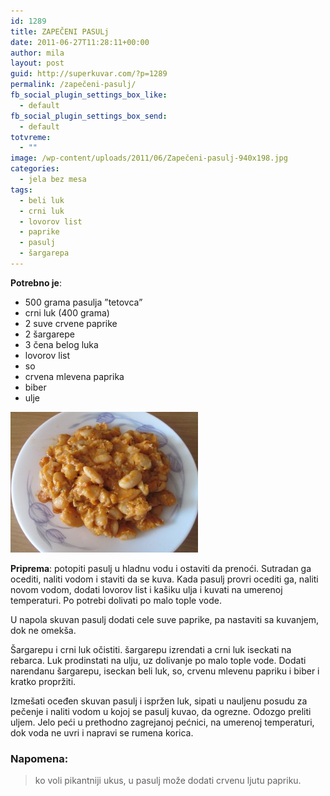 ```yaml
---
id: 1289
title: ZAPEČENI PASULj
date: 2011-06-27T11:28:11+00:00
author: mila
layout: post
guid: http://superkuvar.com/?p=1289
permalink: /zapečeni-pasulj/
fb_social_plugin_settings_box_like:
  - default
fb_social_plugin_settings_box_send:
  - default
totvreme:
  - ""
image: /wp-content/uploads/2011/06/Zapečeni-pasulj-940x198.jpg
categories:
  - jela bez mesa
tags:
  - beli luk
  - crni luk
  - lovorov list
  - paprike
  - pasulj
  - šargarepa
---
```

**Potrebno je**:

  * 500 grama pasulja &#8221;tetovca&#8221;
  * crni luk (400 grama)
  * 2 suve crvene paprike
  * 2 šargarepe
  * 3 čena belog luka
  * lovorov list
  * so
  * crvena mlevena paprika
  * biber
  * ulje

<img class="alignnone size-medium wp-image-5134" src="/wp-content/uploads/2011/06/Zapečeni-pasulj-300x225.jpg" alt="Zapečeni pasulj" width="300" height="225" /> 

**Priprema**: potopiti pasulj u hladnu vodu i ostaviti da prenoći. Sutradan ga ocediti, naliti vodom i staviti da se kuva. Kada pasulj provri ocediti ga, naliti novom vodom, dodati lovorov list i kašiku ulja i kuvati na umerenoj temperaturi. Po potrebi dolivati po malo tople vode.

U napola skuvan pasulj dodati  cele suve paprike, pa nastaviti sa kuvanjem, dok ne omekša.

Šargarepu i crni luk očistiti. šargarepu izrendati a crni luk iseckati na rebarca. Luk prodinstati na ulju, uz dolivanje po malo tople vode. Dodati narendanu šargarepu, iseckan beli luk, so, crvenu mlevenu papriku i biber i kratko propržiti.

Izmešati oceđen skuvan pasulj i ispržen luk, sipati u nauljenu posudu za pečenje i naliti vodom u kojoj se pasulj kuvao, da ogrezne. Odozgo preliti  uljem. Jelo peći u prethodno zagrejanoj pećnici, na umerenoj temperaturi, dok voda ne uvri i napravi se rumena korica.

### Napomena:
> ko voli pikantniji ukus, u pasulj može dodati crvenu ljutu papriku.